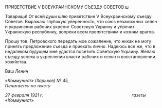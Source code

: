 ПРИВЕТСТВИЕ V ВСЕУКРАИНСКОМУ СЪЕЗДУ СОВЕТОВ ш

Товарищи! От всей души шлю приветствие V Всеукраинскому съезду Советов. Вы­ражаю глубокую уверенность, что союз незаможных селян и украинских рабочих укре­пит Советскую Украину и упрочит Украинскую республику, вопреки всем препятстви­ям и козням врагов.

Прошу тов. Петровского передать мое сожаление, что никак не могу принять пред­ложение съезда и приехать лично. Надеюсь все же, что в недалеком будущем мне уда­стся посетить Советскую Украину. Желаю съезду успеха в укреплении власти рабочих и селян и восстановлении хозяйства.

Ваш _Ленин_

_«Коммунист» (Харьков) № 45,                                                              Печатается по тексту_

_27 февраля 1921 г.                                                                          газеты «Коммунист»_